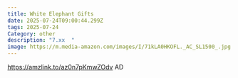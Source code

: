 ```yaml
---
title: White Elephant Gifts
date: 2025-07-24T09:00:44.299Z
tags: 2025-07-24
Category: other
description: "7.xx  "
image: https://m.media-amazon.com/images/I/71kLA0HKOFL._AC_SL1500_.jpg
---
```

https://amzlink.to/az0n7pKmwZOdv
AD